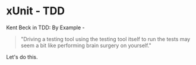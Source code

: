 # xUnit - TDD

Kent Beck in TDD: By Example -

> "Driving a testing tool using the testing tool itself to run the tests may seem a bit like performing brain surgery on yourself."

Let's do this.
